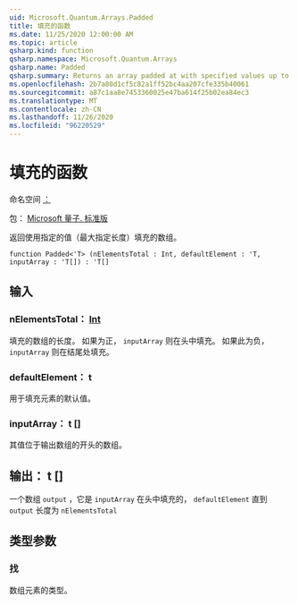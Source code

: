 ```yaml
---
uid: Microsoft.Quantum.Arrays.Padded
title: 填充的函数
ms.date: 11/25/2020 12:00:00 AM
ms.topic: article
qsharp.kind: function
qsharp.namespace: Microsoft.Quantum.Arrays
qsharp.name: Padded
qsharp.summary: Returns an array padded at with specified values up to a specified length.
ms.openlocfilehash: 2b7a80d1cf5c82a1ff52bc4aa207cfe335b40061
ms.sourcegitcommit: a87c1aa8e7453360025e47ba614f25b02ea84ec3
ms.translationtype: MT
ms.contentlocale: zh-CN
ms.lasthandoff: 11/26/2020
ms.locfileid: "96220529"
---
```

# <a name="padded-function"></a>填充的函数

命名空间 [：](xref:Microsoft.Quantum.Arrays)

包： [Microsoft 量子. 标准版](https://nuget.org/packages/Microsoft.Quantum.Standard)


返回使用指定的值（最大指定长度）填充的数组。

```qsharp
function Padded<'T> (nElementsTotal : Int, defaultElement : 'T, inputArray : 'T[]) : 'T[]
```


## <a name="input"></a>输入

### <a name="nelementstotal--int"></a>nElementsTotal： [Int](xref:microsoft.quantum.lang-ref.int)

填充的数组的长度。 如果为正， `inputArray` 则在头中填充。 如果此为负， `inputArray` 则在结尾处填充。


### <a name="defaultelement--t"></a>defaultElement： t

用于填充元素的默认值。


### <a name="inputarray--t"></a>inputArray： t []

其值位于输出数组的开头的数组。



## <a name="output--t"></a>输出： t []

一个数组 `output` ，它是 `inputArray` 在头中填充的， `defaultElement` 直到 `output` 长度为 `nElementsTotal`

## <a name="type-parameters"></a>类型参数

### <a name="t"></a>找

数组元素的类型。